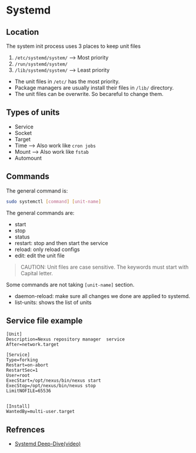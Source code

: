 # Systemd

## Location

The system init process uses 3 places to keep unit files

1. `/etc/systemd/system/` --> Most priority
2. `/run/systemd/system/`
3. `/lib/systemd/system/` --> Least priority

* The unit files in `/etc/` has the most priority.
* Package managers are usually install their files in `/lib/` directory.
* The unit files can be overwrite. So becareful to change them.

## Types of units

* Service
* Socket
* Target
* Time --> Also work like `cron jobs`
* Mount --> Also work like `fstab`
* Automount

## Commands

The general command is:

```bash
sudo systemctl [command] [unit-name]
```

The general commands are:

* start
* stop
* status
* restart: stop and then start the service
* reload: only reload configs
* edit: edit the unit file

> CAUTION: Unit files are case sensitive. The keywords must start with Capital letter.

Some commands are not taking `[unit-name]` section.

* daemon-reload: make sure all changes we done are applied to systemd.
* list-units: shows the list of units

## Service file example

```service
[Unit]
Description=Nexus repository manager  service
After=network.target

[Service]
Type=forking
Restart=on-abort
RestartSec=1
User=root
ExecStart=/opt/nexus/bin/nexus start
ExecStop=/opt/nexus/bin/nexus stop
LimitNOFILE=65536
 

[Install]
WantedBy=multi-user.target
```

## Refrences

* [Systemd Deep-Dive(video)](https://youtu.be/Kzpm-rGAXos)
